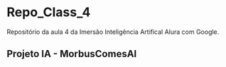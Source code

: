# Repo_Class_4
Repositório da aula 4 da Imersão Inteligência Artifical Alura com Google.

## Projeto IA - MorbusComesAI

